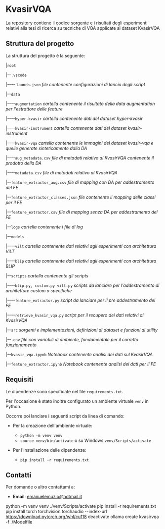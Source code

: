 # KvasirVQA

La repository contiene il codice sorgente e i risultati degli esperimenti relativi alla tesi di ricerca su tecniche di VQA applicate al dataset KvasirVQA

## Struttura del progetto

La struttura del progetto è la seguente:

|```root```

|--```.vscode```

|---- ```launch.json``` _file contenente configurazioni di lancio degli script_

|--```data```

|----```augmentation``` _cartella contenente il risultato della data augmentation per l'estrattore delle feature_

|----```hyper-kvasir``` _cartella contenente dati del dataset hyper-kvasir_

|----```kvasir-instrument``` _cartella contenente dati del dataset kvasir-instrument_

|----```kvasir-vqa``` _cartella contenente le immagini del dataset kvasir-vqa e quelle generate sinteticamente dalla DA_

|----```aug_metadata.csv``` _file di metadati relativo al KvasirVQA contenente il prodotto della DA_

|----```metadata.csv``` _file di metadati relativo al KvasirVQA_

|--```feature_extractor_aug.csv``` _file di mapping con DA per addestramento del FE_

|--```feature_extractor_classes.json``` _file contenente il mapping delle classi per il FE_

|--```feature_extractor.csv``` _file di mapping senza DA per addestramento del FE_

|--```logs``` _cartella contenente i file di log_

|--```models```

|----```vilt``` _cartella contenente dati relativi agli esperimenti con architettura ViLT_

|----```blip``` _cartella contenente dati relativi agli esperimenti con architettura BLIP_

|--```scripts``` _cartella contenente gli scripts_

|----```blip.py, custom.py vilt.py``` _scripts da lanciare per l'addestramento di architetture custom o specifiche_

|----```feature_extractor.py``` _script da lanciare per il pre addestramento del FE_

|----```retrieve_kvasir_vqa.py``` _script per il recupero dei dati relativi al KvasirVQA_

|--```src``` _sorgenti e implementazioni, definizioni di dataset e funzioni di utility_

|--```.env``` _file con variabili di ambiente, fondamentale per il corretto funzionamento_

|--```kvasir_vqa.ipynb``` _Notebook contenente analisi dei dati sul KvasirVQA_

|--```feature_extractor.ipynb``` _Notebook contenente analisi dei dati per il FE_

## Requisiti

Le dipendenze sono specificate nel file ```requirements.txt```.

Per l'occasione è stato inoltre configurato un ambiente virtuale ```venv``` in Python.

Occorre poi lanciare i seguenti script da linea di comando:

- Per la creazione dell'ambiente virtuale:

    - ```python -m venv venv```
    - ```source venv/bin/activate``` o su Windows ```venv/Scripts/activate```

- Per l'installazione delle dipendenze:
    - ```pip install -r requirements.txt```

## Contatti

Per domande o altro contattami a:

- **Email**: emanuelemuzio@hotmail.it

python -m venv venv
./venv/Scripts/activate
pip install -r requirements.txt
pip install torch torchvision torchaudio --index-url https://download.pytorch.org/whl/cu118
deactivate
ollama create kvasirvqa -f ./Modelfile 